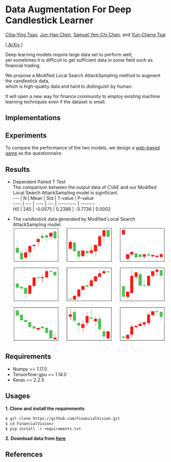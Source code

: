# Data Augmentation For Deep Candlestick Learner

[Chia-Ying Tsao](), [Jun-Hao Chen](o1r2g3a4n5i6z7e8@gmail.com), [Samuel Yen-Chi Chen](ycchen1989@gmail.com), and [Yun-Cheng Tsai](pecu610@gmail.com)

[[ ArXiv ]](https://arxiv.org/abs/2005.06731)

Deep learning models require large data set to perform well,  
yet sometimes it is difficult to get sufficient data in some field such as financial trading.  

We propose a Modified Local Search AttackSampling method to augment the candlestick data,  
which is high-quality data and hard to distinguish by human.  

It will open a new way for finance community to employ existing machine learning techniques even if the dataset is small.

## Implementations

## Experiments  
To compare the performance of the two models, we design a [web-based game](https://ntuelvish.github.io/candlestick_challenge/v3/index.html) as the questionnaire.  

## Results
* Dependent Paired T Test  
The comparison between the output data of CVAE and our Modified Local Search AttackSampling model is significant.  
       ---                 |  N  |   Mean   |  Std     |  T-value |  P-value  
  ----                     | ---   | ----       |  ---       | ---------  |  -------  
  H0  | 245 |  -0.0575 |  0.2386  | -3.7736 |  0.0002

* The candlestick data generated by Modified Local Search AttackSampling model.  
![Alt text](./images/result/adv_examples.PNG)

## Requirements
* Numpy == 1.17.0  
* Tensorflow-gpu == 1.14.0  
* Keras == 2.2.5  
## Usages
**1. Clone and install the requirements**  
```
$ git clone https://github.com/FinancialVision.git
$ cd FinancialVision/
$ pip install -r requirements.txt
```
**2. Download data from [here](https://drive.google.com/drive/folders/1hbA3EaMrf9CZBgU6VqQcAseBHuEuQgi-?fbclid=IwAR1dqeY7Q4DCYsdTGBWopDb3W4o6-ixCzRKlUNslHMZjQKuYg_JOHeWxRJs)**  
## References
